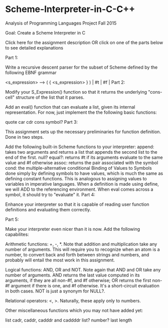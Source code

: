 # Scheme-Interpreter-in-C-C++

Analysis of Programming Languages Project Fall 2015

Goal: Create a Scheme Interpreter in C

Click here for the assignment description OR click on one of the parts below to see detailed explanations

Part 1:

Write a recursive descent parser for the subset of Scheme defined by the following EBNF grammar

  <s_expression> ⟶ ( { <s_expression> } ) | #t | #f | <symbol> 
Part 2:

Modify your S_Expression() function so that it returns the underlying "cons-cell" structure of the list that it parses.

Add an eval() function that can evaluate a list, given its internal representation. For now, just implement the the following basic functions:

quote
car
cdr
cons
symbol?
Part 3:

This assignment sets up the necessary preliminaries for function definition. Done in two steps.

Add the following built-in Scheme functions to your interpreter:
append: takes two arguments and returns a list that appends the second list to the end of the first.
null?
equal?: returns #t if its arguments evaluate to the same value and #f otherwise
assoc: returns the pair associated with the symbol
cond: the multiple-alternative conditional
Binding of Values to Symbols done simply by defining symbols to have values, which is much the same as defining constant functions. This is analogous to assigning values to variables in imperative languages.
When a definition is made using define, we will ADD to the referencing environment.
When eval comes across a symbol, it should try to "evaluate" it.
Part 4:

Enhance your interpreter so that it is capable of reading user function definitions and evaluating them correctly.

Part 5:

Make your interpreter even nicer than it is now. Add the following capabilites:

Arithmetic functions: +, -, *. Note that addition and multiplication take any number of arguments. This will require you to recognize when an atom is a number, to convert back and forth between strings and numbers, and probably will entail the most work in this assignment.

Logical functions: AND, OR and NOT. Note again that AND and OR take any number of arguments. AND returns the last value computed in its arguments, if they are all non-#f, and #f otherwise; OR returns the first non-#f argument if there is one, and #f otherwise. It's a short-circuit evaluation in both cases. NOT is just a synonym for NULL?.

Relational operators: <, >. Naturally, these apply only to numbers.

Other miscellaneous functions which you may not have added yet:

list
cadr, caddr, cadddr and caddddr
list?
number?
last
length
